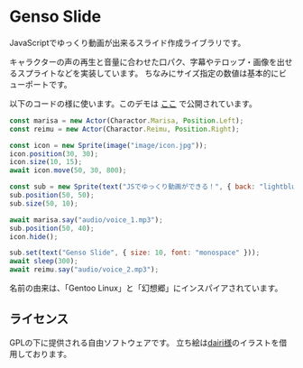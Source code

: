 # Genso Slide
JavaScriptでゆっくり動画が出来るスライド作成ライブラリです。

キャラクターの声の再生と音量に合わせた口パク、字幕やテロップ・画像を出せるスプライトなどを実装しています。
ちなみにサイズ指定の数値は基本的にビューポートです。

以下のコードの様に使います。このデモは [ここ](https://kajizukataichi.github.io/genso-slide/test) で公開されています。
```javascript
const marisa = new Actor(Charactor.Marisa, Position.Left);
const reimu = new Actor(Charactor.Reimu, Position.Right);

const icon = new Sprite(image("image/icon.jpg"));
icon.position(30, 30);
icon.size(10, 15);
await icon.move(50, 30, 800);

const sub = new Sprite(text("JSでゆっくり動画ができる！", { back: "lightblue" }));
sub.position(50, 50);
sub.size(50, 10);

await marisa.say("audio/voice_1.mp3");
sub.position(50, 40);
icon.hide();

sub.set(text("Genso Slide", { size: 10, font: "monospace" }));
await sleep(300);
await reimu.say("audio/voice_2.mp3");
```

名前の由来は、「Gentoo Linux」と「幻想郷」にインスパイアされています。

## ライセンス
GPLの下に提供される自由ソフトウェアです。
立ち絵は[dairi様](https://www.pixiv.net/users/4920496)のイラストを借用しております。
